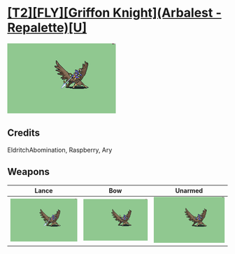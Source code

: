 # [\[T2\]\[FLY\]\[Griffon Knight\]\(Arbalest - Repalette\)\[U\]](./)

<img src="./2.%20Lance/Lance_000.png" alt="[T2][FLY][Griffon Knight](Arbalest - Repalette)[U] standing" />

## Credits

EldritchAbomination, Raspberry, Ary

## Weapons


|Lance |Bow |Unarmed |
|  :---: | :---: | :---: |
| <img alt="Lance animation" src="./2.%20Lance/Lance.gif" /> | <img alt="Bow animation" src="./5.%20Bow/Bow.gif" /> | <img alt="Unarmed animation" src="./8.%20Unarmed/Unarmed.gif" /> |
